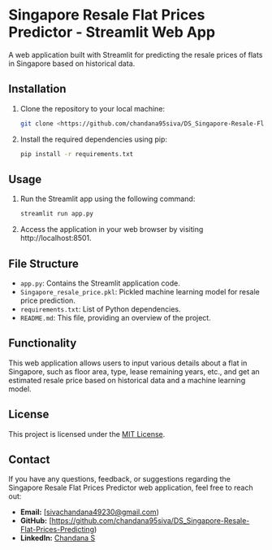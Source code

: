 # Singapore Resale Flat Prices Predictor - Streamlit Web App

A web application built with Streamlit for predicting the resale prices of flats in Singapore based on historical data.
## Installation

1. Clone the repository to your local machine:
   ```bash
   git clone <https://github.com/chandana95siva/DS_Singapore-Resale-Flat-Prices-Predicting>
   ```

2. Install the required dependencies using pip:
   ```bash
   pip install -r requirements.txt
   ```
## Usage

1. Run the Streamlit app using the following command:
   ```bash
   streamlit run app.py
   ```

2. Access the application in your web browser by visiting http://localhost:8501.
## File Structure

- `app.py`: Contains the Streamlit application code.
- `Singapore_resale_price.pkl`: Pickled machine learning model for resale price prediction.
- `requirements.txt`: List of Python dependencies.
- `README.md`: This file, providing an overview of the project.
## Functionality

This web application allows users to input various details about a flat in Singapore, such as floor area, type, lease remaining years, etc., and get an estimated resale price based on historical data and a machine learning model.
## License

This project is licensed under the [MIT License](LICENSE).
## Contact

If you have any questions, feedback, or suggestions regarding the Singapore Resale Flat Prices Predictor web application, feel free to reach out:

- **Email:** [sivachandana49230@gmail.com)
- **GitHub:** [https://github.com/chandana95siva/DS_Singapore-Resale-Flat-Prices-Predicting)
- **LinkedIn:** [Chandana S](https://www.linkedin.com/in/chandana-s02/)

